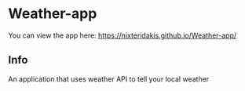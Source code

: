 # Weather-app

You can view the app here: https://nixteridakis.github.io/Weather-app/

Info
-----
An application that uses weather API to tell your local weather

